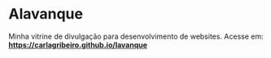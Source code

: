 # Alavanque
 Minha vitrine de divulgação para desenvolvimento de websites.
Acesse em: **https://carlagribeiro.github.io/lavanque**
